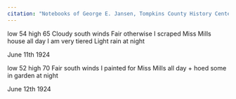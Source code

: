```yaml
---
citation: "Notebooks of George E. Jansen, Tompkins County History Center."
---
```


low 54 high 65  Cloudy south winds  Fair otherwise  I scraped Miss Mills house all day  I am very tiered  Light rain at night

June 11th 1924

low 52 high 70  Fair south winds  I painted for Miss Mills all day + hoed some in garden at night

June 12th 1924


